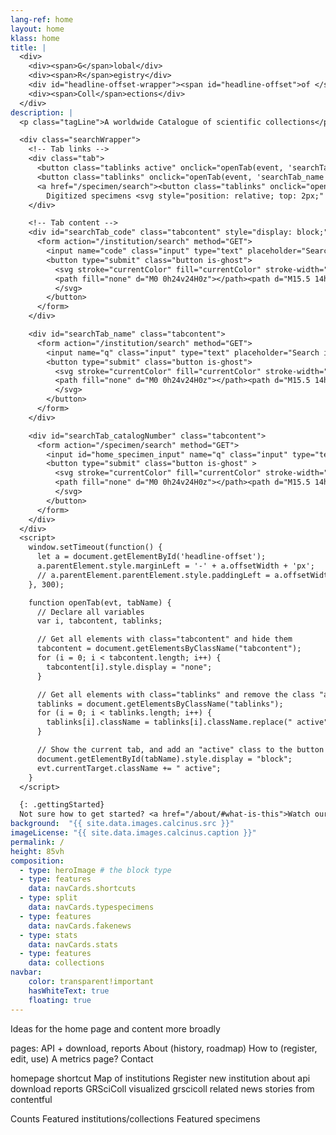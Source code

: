 ```yaml
---
lang-ref: home
layout: home
klass: home
title: |
  <div>
    <div><span>G</span>lobal</div>
    <div><span>R</span>egistry</div>
    <div id="headline-offset-wrapper"><span id="headline-offset">of </span><span>Sci</span>entific</div>
    <div><span>Coll</span>ections</div>
  </div>
description: |
  <p class="tagLine">A worldwide Catalogue of scientific collections</p>

  <div class="searchWrapper">
    <!-- Tab links -->
    <div class="tab">
      <button class="tablinks active" onclick="openTab(event, 'searchTab_code')">Institution code</button>
      <button class="tablinks" onclick="openTab(event, 'searchTab_name')">Institution name</button>
      <a href="/specimen/search"><button class="tablinks" onclick="openTab(event, 'searchTab_catalogNumber')">
        Digitized specimens <svg style="position: relative; top: 2px;" stroke="currentColor" fill="currentColor" stroke-width="0" viewBox="0 0 24 24" height="1em" width="1em" xmlns="http://www.w3.org/2000/svg"><path fill="none" d="M0 0h24v24H0z"></path><path d="M3.9 12c0-1.71 1.39-3.1 3.1-3.1h4V7H7c-2.76 0-5 2.24-5 5s2.24 5 5 5h4v-1.9H7c-1.71 0-3.1-1.39-3.1-3.1zM8 13h8v-2H8v2zm9-6h-4v1.9h4c1.71 0 3.1 1.39 3.1 3.1s-1.39 3.1-3.1 3.1h-4V17h4c2.76 0 5-2.24 5-5s-2.24-5-5-5z"></path></svg></button></a>
    </div>

    <!-- Tab content -->
    <div id="searchTab_code" class="tabcontent" style="display: block;">
      <form action="/institution/search" method="GET">
        <input name="code" class="input" type="text" placeholder="Search institutions by code" style="width: 100%;">
        <button type="submit" class="button is-ghost">
          <svg stroke="currentColor" fill="currentColor" stroke-width="0" viewBox="0 0 24 24" height="1em" width="1em" xmlns="http://www.w3.org/2000/svg">
          <path fill="none" d="M0 0h24v24H0z"></path><path d="M15.5 14h-.79l-.28-.27A6.471 6.471 0 0016 9.5 6.5 6.5 0 109.5 16c1.61 0 3.09-.59 4.23-1.57l.27.28v.79l5 4.99L20.49 19l-4.99-5zm-6 0C7.01 14 5 11.99 5 9.5S7.01 5 9.5 5 14 7.01 14 9.5 11.99 14 9.5 14z"></path>
          </svg>
        </button>
      </form>
    </div>

    <div id="searchTab_name" class="tabcontent">
      <form action="/institution/search" method="GET">
        <input name="q" class="input" type="text" placeholder="Search institutions" style="width: 100%;">
        <button type="submit" class="button is-ghost">
          <svg stroke="currentColor" fill="currentColor" stroke-width="0" viewBox="0 0 24 24" height="1em" width="1em" xmlns="http://www.w3.org/2000/svg">
          <path fill="none" d="M0 0h24v24H0z"></path><path d="M15.5 14h-.79l-.28-.27A6.471 6.471 0 0016 9.5 6.5 6.5 0 109.5 16c1.61 0 3.09-.59 4.23-1.57l.27.28v.79l5 4.99L20.49 19l-4.99-5zm-6 0C7.01 14 5 11.99 5 9.5S7.01 5 9.5 5 14 7.01 14 9.5 11.99 14 9.5 14z"></path>
          </svg>
        </button>
      </form>
    </div>

    <div id="searchTab_catalogNumber" class="tabcontent">
      <form action="/specimen/search" method="GET">
        <input id="home_specimen_input" name="q" class="input" type="text" placeholder="Search for digitized specimens" style="width: 100%;">
        <button type="submit" class="button is-ghost" >
          <svg stroke="currentColor" fill="currentColor" stroke-width="0" viewBox="0 0 24 24" height="1em" width="1em" xmlns="http://www.w3.org/2000/svg">
          <path fill="none" d="M0 0h24v24H0z"></path><path d="M15.5 14h-.79l-.28-.27A6.471 6.471 0 0016 9.5 6.5 6.5 0 109.5 16c1.61 0 3.09-.59 4.23-1.57l.27.28v.79l5 4.99L20.49 19l-4.99-5zm-6 0C7.01 14 5 11.99 5 9.5S7.01 5 9.5 5 14 7.01 14 9.5 11.99 14 9.5 14z"></path>
          </svg>
        </button>
      </form>
    </div>
  </div>
  <script>
    window.setTimeout(function() {
      let a = document.getElementById('headline-offset');
      a.parentElement.style.marginLeft = '-' + a.offsetWidth + 'px';
      // a.parentElement.parentElement.style.paddingLeft = a.offsetWidth + 'px';
    }, 300);

    function openTab(evt, tabName) {
      // Declare all variables
      var i, tabcontent, tablinks;

      // Get all elements with class="tabcontent" and hide them
      tabcontent = document.getElementsByClassName("tabcontent");
      for (i = 0; i < tabcontent.length; i++) {
        tabcontent[i].style.display = "none";
      }

      // Get all elements with class="tablinks" and remove the class "active"
      tablinks = document.getElementsByClassName("tablinks");
      for (i = 0; i < tablinks.length; i++) {
        tablinks[i].className = tablinks[i].className.replace(" active", "");
      }

      // Show the current tab, and add an "active" class to the button that opened the tab
      document.getElementById(tabName).style.display = "block";
      evt.currentTarget.className += " active";
    }
  </script>

  {: .gettingStarted}
  Not sure how to get started? <a href="/about/#what-is-this">Watch our Getting started video</a>
background:  "{{ site.data.images.calcinus.src }}"
imageLicense: "{{ site.data.images.calcinus.caption }}"
permalink: /
height: 85vh
composition:
  - type: heroImage # the block type
  - type: features
    data: navCards.shortcuts
  - type: split
    data: navCards.typespecimens
  - type: features
    data: navCards.fakenews
  - type: stats
    data: navCards.stats
  - type: features
    data: collections
navbar:
    color: transparent!important
    hasWhiteText: true
    floating: true
---
```


Ideas for the home page and content more broadly

pages: 
API + download, reports
About (history, roadmap)
How to (register, edit, use)
A metrics page?
Contact

homepage shortcut
  Map of institutions
  Register new institution
  about
  api
  download reports
  GRSciColl visualized
  grscicoll related news stories from contentful

Counts
Featured institutions/collections
Featured specimens

